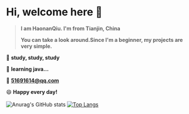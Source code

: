 # Hi, welcome here 👋

> **I am HaonanQiu. I'm from Tianjin, China**
>
> **You can take a look around.Since I'm a beginner, my projects are very simple.**

 🔭 **study, study, study**<br>
 
 🌱 **learning java...**<br>
 
 💬 **51691614@qq.com**<br>
 
 😄 **Happy every day!**<br><br>
![Anurag's GitHub stats](https://github-readme-stats.vercel.app/api?username=HaonanQiu&show_icons=true&theme=synthwave)
[![Top Langs](https://github-readme-stats.vercel.app/api/top-langs/?username=HaonanQiu&layout=compact)](https://github.com/anuraghazra/github-readme-stats)
